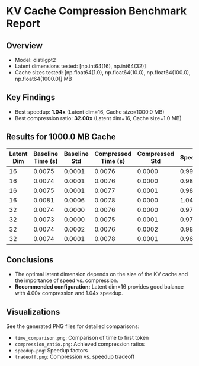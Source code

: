 # KV Cache Compression Benchmark Report

## Overview

- Model: distilgpt2
- Latent dimensions tested: [np.int64(16), np.int64(32)]
- Cache sizes tested: [np.float64(1.0), np.float64(10.0), np.float64(100.0), np.float64(1000.0)] MB

## Key Findings

- Best speedup: **1.04x** (Latent dim=16, Cache size=1000.0 MB)
- Best compression ratio: **32.00x** (Latent dim=16, Cache size=1.0 MB)

## Results for 1000.0 MB Cache

| Latent Dim | Baseline Time (s) | Baseline Std | Compressed Time (s) | Compressed Std | Speedup | Compression Ratio |
|------------|------------------|--------------|---------------------|----------------|---------|-------------------|
| 16 | 0.0075 | 0.0001 | 0.0076 | 0.0000 | 0.99 | 32.00 |
| 16 | 0.0074 | 0.0001 | 0.0076 | 0.0000 | 0.98 | 16.00 |
| 16 | 0.0075 | 0.0001 | 0.0077 | 0.0001 | 0.98 | 8.00 |
| 16 | 0.0081 | 0.0006 | 0.0078 | 0.0000 | 1.04 | 4.00 |
| 32 | 0.0074 | 0.0000 | 0.0076 | 0.0000 | 0.97 | 16.00 |
| 32 | 0.0073 | 0.0000 | 0.0075 | 0.0001 | 0.97 | 8.00 |
| 32 | 0.0074 | 0.0002 | 0.0076 | 0.0002 | 0.98 | 4.00 |
| 32 | 0.0074 | 0.0001 | 0.0078 | 0.0001 | 0.96 | 2.00 |

## Conclusions

- The optimal latent dimension depends on the size of the KV cache and the importance of speed vs. compression.
- **Recommended configuration:** Latent dim=16 provides good balance with 4.00x compression and 1.04x speedup.

## Visualizations

See the generated PNG files for detailed comparisons:
- `time_comparison.png`: Comparison of time to first token
- `compression_ratio.png`: Achieved compression ratios
- `speedup.png`: Speedup factors
- `tradeoff.png`: Compression vs. speedup tradeoff
